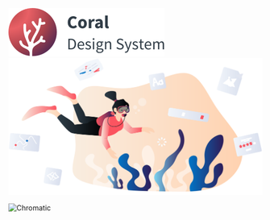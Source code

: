 ![Coral](https://raw.githubusercontent.com/Talend/design-system/master/.storybook/logo.svg)
![Dive into the single source of truth for building Talend products](https://raw.githubusercontent.com/Talend/design-system/master/src/Welcome.svg)

![Chromatic](https://github.com/Talend/design-system/workflows/Chromatic/badge.svg)
